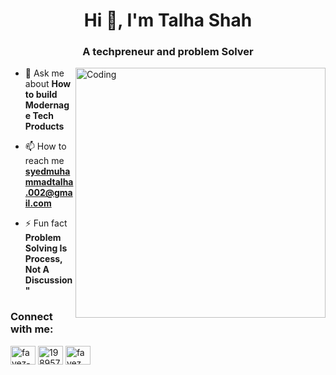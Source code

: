 <h1 align="center">Hi 👋, I'm Talha Shah</h1>
<h3 align="center">A techpreneur and problem Solver</h3>
<img align="right" alt="Coding" width="400" src="https://cdn.dribbble.com/users/1162077/screenshots/3848914/programmer.gif">

- 💬 Ask me about **How to build Modernage Tech Products**

- 📫 How to reach me **syedmuhammadtalha.002@gmail.com**

- ⚡ Fun fact **Problem Solving Is Process, Not A Discussion"**

<h3 align="left">Connect with me:</h3>
<p align="left">

<a href="https://www.linkedin.com/in/syed-talha-shah/" target="blank"><img align="center" src="https://raw.githubusercontent.com/rahuldkjain/github-profile-readme-generator/master/src/images/icons/Social/linked-in-alt.svg" alt="fayez-shahid-2a0118146" height="30" width="40" /></a>
<a href="https://stackoverflow.com/users/19895700" target="blank"><img align="center" src="https://raw.githubusercontent.com/rahuldkjain/github-profile-readme-generator/master/src/images/icons/Social/stack-overflow.svg" alt="19895700" height="30" width="40" /></a>
<a href="https://www.instagram.com/me_talhashah/" target="blank"><img align="center" src="https://raw.githubusercontent.com/rahuldkjain/github-profile-readme-generator/master/src/images/icons/Social/instagram.svg" alt="fayez_shahid" height="30" width="40" /></a>


